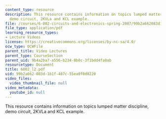 ```yaml
---
content_type: resource
description: This resource contains information on topics lumped matter discipline,
  demo circuit, 2KVLa and KCL example.
file: /courses/6-002-circuits-and-electronics-spring-2007/99b2a662083d1b1f487c55ea0f0d0220_6002_l2.pdf
file_type: application/pdf
learning_resource_types:
- Lecture Videos
license: https://creativecommons.org/licenses/by-nc-sa/4.0/
ocw_type: OCWFile
parent_title: Video Lectures
parent_type: CourseSection
parent_uid: 9b4a2ba7-a556-b234-8b0c-3f1bdd4fa8ab
resourcetype: Document
title: 6002_l2.pdf
uid: 99b2a662-083d-1b1f-487c-55ea0f0d0220
video_files:
  video_thumbnail_file: null
video_metadata:
  youtube_id: null
---
```

This resource contains information on topics lumped matter discipline, demo circuit, 2KVLa and KCL example.